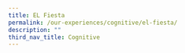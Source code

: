 ```yaml
---
title: EL Fiesta
permalink: /our-experiences/cognitive/el-fiesta/
description: ""
third_nav_title: Cognitive
---
```

